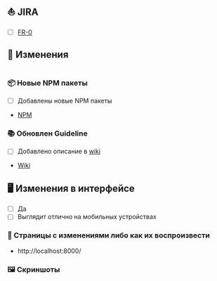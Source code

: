 <!--
Название ветки:
fr-0/<name>
(fr-0/bump-angular-to-12)

Название PR'a:
FR-0: <НАЗВАНИЕ>
FR-0,FR-1: <ОБЩЕЕ НАЗВАНИЕ> или <НАЗВАНИЕ 1>; <НАЗВАНИЕ 2>
-->

## ⛵ JIRA

-   [ ] [FR-0](https://rbkmoney.atlassian.net/browse/FR-0)

## 📑 Изменения

```

```

### 📦 Новые NPM пакеты

-   [ ] Добавлены новые NPM пакеты

-   [NPM](https://www.npmjs.com/) <!-- описание NPM пакета и возможно стоит добавить в Guidelin'ы -->

### 📚 Обновлен Guideline

-   [ ] Добавлено описание в [wiki](https://github.com/rbkmoney/dashboard/wiki)

-   [Wiki](https://github.com/rbkmoney/dashboard/wiki) <!-- и возможно коротко об изменениях -->

## 🖥️ Изменения в интерфейсе

-   [ ] Да
-   [ ] Выглядит отлично на мобильных устройствах

### 🔗 Страницы с изменениями либо как их воспроизвести

-   http://localhost:8000/

### 🖼 Скриншоты

<!--
<details>
<summary>Скриншоты</summary>

</details>
-->

<!--
- На измененные поля нужно ставить "x", для понимания что это было отредактировано.

JIRA:
- Если несколько, то нужно добавить каждый

Описание изменений:
- Например: Обновление Angular до 12 версии

Страницы с изменениями:
- Например: http://localhost:8000/invoices или диалог на http://localhost:8000/payments

Скриншоты:
- Можно просто скопировать и вставить изображение (CTRL-V)
- Шаблон для изображения: ![Название](URL)
- Если есть скриншоты которые занимаю много места, то их нужно вложить в details
-->
